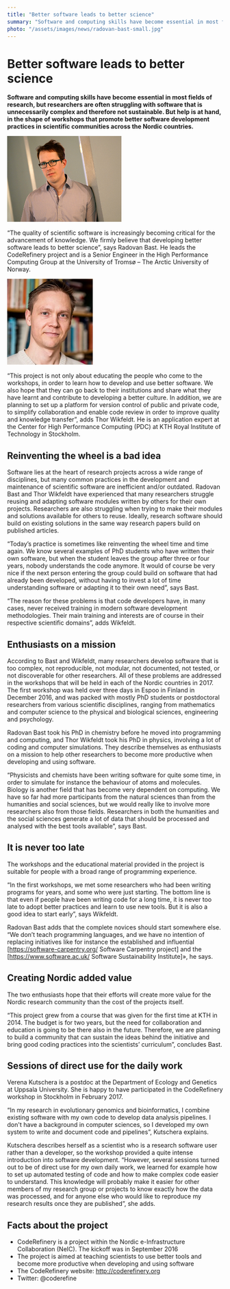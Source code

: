 ```yaml
---
title: "Better software leads to better science"
summary: "Software and computing skills have become essential in most fields of research, but researchers are often struggling with software that is unnecessarily complex and therefore not sustainable. But help is at hand, in the shape of workshops that promote better software development practices in scientific communities across the Nordic countries."
photo: "/assets/images/news/radovan-bast-small.jpg"
---
```


# Better software leads to better science

**Software and computing skills have become essential in most fields of research, but researchers are often struggling with software that is unnecessarily complex and therefore not sustainable. But help is at hand, in the shape of workshops that promote better software development practices in scientific communities across the Nordic countries.**

<a href="/assets/images/news/radovan-bast.jpg">
<img class="smallpic-left" src="/assets/images/news/radovan-bast-small.jpg">
</a>

“The quality of scientific software is increasingly becoming critical for the advancement of knowledge. We firmly believe that developing better software leads to better science”, says Radovan Bast. He leads the CodeRefinery project and is a Senior Engineer in the High Performance Computing Group at the University of Tromsø – The Arctic University of Norway.

<a href="/assets/images/news/thor-wikfeldt.jpg">
<img class="smallpic" src="/assets/images/news/thor-wikfeldt-small.jpg">
</a>

“This project is not only about educating the people who come to the workshops, in order to learn how to develop and use better software. We also hope that they can go back to their institutions and share what they have learnt and contribute to developing a better culture. In addition, we are planning to set up a platform for version control of public and private code, to simplify collaboration and enable code review in order to improve quality and knowledge transfer”, adds Thor Wikfeldt. He is an application expert at the Center for High Performance Computing (PDC) at KTH Royal Institute of Technology in Stockholm.

## Reinventing the wheel is a bad idea

Software lies at the heart of research projects across a wide range of disciplines, but many common practices in the development and maintenance of scientific software are inefficient and/or outdated. Radovan Bast and Thor Wikfeldt have experienced that many researchers struggle reusing and adapting software modules written by others for their own projects. Researchers are also struggling when trying to make their modules and solutions available for others to reuse. Ideally, research software should build on existing solutions in the same way research papers build on published articles.

“Today’s practice is sometimes like reinventing the wheel time and time again. We know several examples of PhD students who have written their own software, but when the student leaves the group after three or four years, nobody understands the code anymore. It would of course be very nice if the next person entering the group could build on software that had already been developed, without having to invest a lot of time understanding software or adapting it to their own need”, says Bast.

“The reason for these problems is that code developers have, in many cases, never received training in modern software development methodologies. Their main training and interests are of course in their respective scientific domains”, adds Wikfeldt.

## Enthusiasts on a mission

According to Bast and Wikfeldt, many researchers develop software that is too complex, not reproducible, not modular, not documented, not tested, or not discoverable for other researchers. All of these problems are addressed in the workshops that will be held in each of the Nordic countries in 2017. The first workshop was held over three days in Espoo in Finland in December 2016, and was packed with mostly PhD students or postdoctoral researchers from various scientific disciplines, ranging from mathematics and computer science to the physical and biological sciences, engineering and psychology.

Radovan Bast took his PhD in chemistry before he moved into programming and computing, and Thor Wikfeldt took his PhD in physics, involving a lot of coding and computer simulations. They describe themselves as enthusiasts on a mission to help other researchers to become more productive when developing and using software.

“Physicists and chemists have been writing software for quite some time, in order to simulate for instance the behaviour of atoms and molecules. Biology is another field that has become very dependent on computing. We have so far had more participants from the natural sciences than from the humanities and social sciences, but we would really like to involve more researchers also from those fields. Researchers in both the humanities and the social sciences generate a lot of data that should be processed and analysed with the best tools available”, says Bast.

## It is never too late

The workshops and the educational material provided in the project is suitable for people with a broad range of programming experience.

“In the first workshops, we met some researchers who had been writing programs for years, and some who were just starting. The bottom line is that even if people have been writing code for a long time, it is never too late to adopt better practices and learn to use new tools. But it is also a good idea to start early”, says Wikfeldt.

Radovan Bast adds that the complete novices should start somewhere else. “We don’t teach programming languages, and we have no intention of replacing initiatives like for instance the established and influential [https://software-carpentry.org/ Software Carpentry project] and the [https://www.software.ac.uk/ Software Sustainability Institute]», he says.

## Creating Nordic added value

The two enthusiasts hope that their efforts will create more value for the Nordic research community than the cost of the projects itself.

“This project grew from a course that was given for the first time at KTH in 2014. The budget is for two years, but the need for collaboration and education is going to be there also in the future. Therefore, we are planning to build a community that can sustain the ideas behind the initiative and bring good coding practices into the scientists’ curriculum”, concludes Bast.

## Sessions of direct use for the daily work

Verena Kutschera is a postdoc at the Department of Ecology and Genetics at Uppsala University. She is happy to have participated in the CodeRefinery workshop in Stockholm in February 2017.

“In my research in evolutionary genomics and bioinformatics, I combine existing software with my own code to develop data analysis pipelines. I don't have a background in computer sciences, so I developed my own system to write and document code and pipelines”, Kutschera explains.

Kutschera describes herself as a scientist who is a research software user rather than a developer, so the workshop provided a quite intense introduction into software development.
“However, several sessions turned out to be of direct use for my own daily work, we learned for example how to set up automated testing of code and how to make complex code easier to understand. This knowledge will probably make it easier for other members of my research group or projects to know exactly how the data was processed, and for anyone else who would like to reproduce my research results once they are published”, she adds.

## Facts about the project

*	CodeRefinery is a project within the Nordic e-Infrastructure Collaboration (NeIC). The kickoff was in September 2016
*	The project is aimed at teaching scientists to use better tools and become more productive when developing and using software
*	The CodeRefinery website: http://coderefinery.org
*	Twitter: @coderefine

